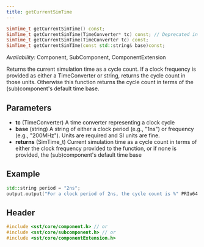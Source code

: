 ```yaml
---
title: getCurrentSimTime
---
```


```cpp
SimTime_t getCurrentSimTime() const;
SimTime_t getCurrentSimTime(TimeConverter* tc) const; // Deprecated in SST 15.0
SimTime_t getCurrentSimTime(TimeConverter tc) const;
SimTime_t getCurrentSimTIme(const std::string& base)const;
```
*Availability:* Component, SubComponent, ComponentExtension

Returns the current simulation time as a cycle count. If a clock frequency is provided as either a TimeConverter or string, returns the cycle count in those units. Otherwise this function returns the cycle count in terms of the (sub)component's default time base.

## Parameters
* **tc** (TimeConverter) A time converter representing a clock cycle
* **base** (string) A string of either a clock period (e.g., "1ns") or frequency (e.g., "200MHz"). Units are required and SI units are fine.
* **returns** (SimTime_t) Current simulation time as a cycle count in terms of either the clock frequency provided to the function, or if none is provided, the (sub)component's default time base


## Example

<!--- SOURCE_CODE: None --->
```cpp
std::string period = "2ns";
output.output("For a clock period of 2ns, the cycle count is %" PRIu64 " cycles.\n", getCurrentSimTime(period));
```

## Header
```cpp
#include <sst/core/component.h> // or
#include <sst/core/subcomponent.h> // or
#include <sst/core/componentExtension.h>
```
